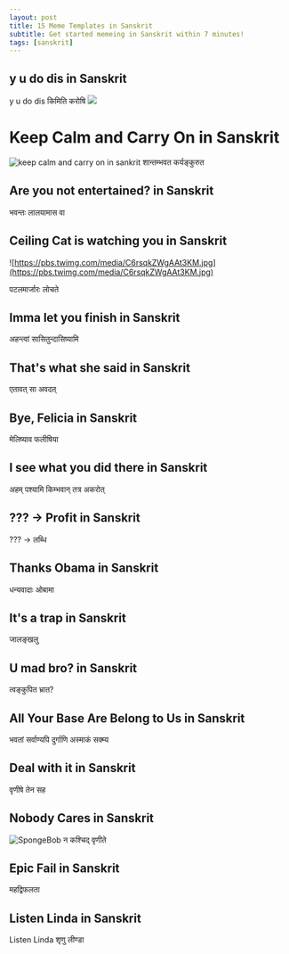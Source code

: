 ```yaml
---
layout: post
title: 15 Meme Templates in Sanskrit
subtitle: Get started memeing in Sanskrit within 7 minutes!
tags: [sanskrit]
---
```

## y u do dis in Sanskrit
y u do dis किमिति करोषि
![](https://i.imgflip.com/5fhj8b.jpg)
# Keep Calm and Carry On in Sanskrit
![keep calm and carry on in sankrit](https://assets3.thrillist.com/v1/image/2617171/1584x1054/crop;jpeg_quality=60.jpg)
शान्तम्भवत कर्यङ्कुरुत

## Are you not entertained? in Sanskrit

 भवन्तः लालयामास वा 

## Ceiling Cat is watching you in Sanskrit

![https://pbs.twimg.com/media/C6rsqkZWgAAt3KM.jpg](https://pbs.twimg.com/media/C6rsqkZWgAAt3KM.jpg)

पटलमार्जारः लोचते

## Imma let you finish in Sanskrit

अहन्त्वां सासितुन्दासिष्यामि

## That's what she said in Sanskrit

एतावत् सा अवदत्

## Bye, Felicia in Sanskrit


मेलिष्याव फलीषिया

## I see what you did there in Sanskrit


अहम् पश्यामि किम्भवान् तत्र अकरोत्

## ??? -> Profit  in Sanskrit

??? -> लब्धि

## Thanks Obama in Sanskrit

धन्यवादाः  ओबामा

## It's a trap in Sanskrit


जालङ्खलु

## U mad bro?  in Sanskrit

त्वङ्कुपित भ्रात?

## All Your Base Are Belong to Us in Sanskrit


भवतां सर्वाण्यपि दुर्गाणि अस्माकं सक्म्य

## Deal with it in Sanskrit

वृणीषे  तेन सह​

## Nobody Cares in Sanskrit

![SpongeBob](https://giphy.com/gifs/129OnZ9Qn2i0Ew)
न कश्चिद् वृणीते
## Epic Fail in Sanskrit
महद्विफलता

## Listen Linda in Sanskrit 
Listen Linda शृणु लीण्डा
